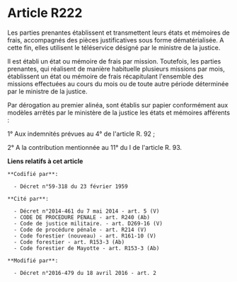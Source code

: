 # Article R222

Les parties prenantes établissent et transmettent leurs états et mémoires de frais, accompagnés des pièces justificatives
sous forme dématérialisée. A cette fin, elles utilisent le téléservice désigné par le ministre de la justice. 

Il est établi un état ou mémoire de frais par mission. Toutefois, les parties prenantes, qui réalisent de manière habituelle
plusieurs missions par mois, établissent un état ou mémoire de frais récapitulant l'ensemble des missions effectuées au cours
du mois ou de toute autre période déterminée par le ministre de la justice. 

Par dérogation au premier alinéa, sont établis sur papier conformément aux modèles arrêtés par le ministère de la justice les
états et mémoires afférents : 

1° Aux indemnités prévues au 4° de l'article R. 92 ; 

2° A la contribution mentionnée au 11° du I de l'article R. 93.

**Liens relatifs à cet article**

	**Codifié par**:

	  - Décret n°59-318 du 23 février 1959

	**Cité par**:

	  - Décret n°2014-461 du 7 mai 2014 - art. 5 (V)
	  - CODE DE PROCEDURE PENALE - art. R240 (Ab)
	  - Code de justice militaire. - art. D269-16 (V)
	  - Code de procédure pénale - art. R214 (V)
	  - Code forestier (nouveau) - art. R161-10 (V)
	  - Code forestier - art. R153-3 (Ab)
	  - Code forestier de Mayotte - art. R153-3 (Ab)

	**Modifié par**:

	  - Décret n°2016-479 du 18 avril 2016 - art. 2
